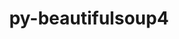 ---
title: "py-beautifulsoup4"
layout: cache
categories: [package, develop-2023-05-14]
meta: {"versions": ["4.11.1"], "compilers": ["gcc@=11.1.0", "gcc@=11.3.0"], "oss": ["ubuntu20.04", "ubuntu22.04"], "platforms": ["linux"], "targets": ["ppc64le", "x86_64_v3"], "stacks": ["data-vis-sdk", "e4s", "e4s-power", "ml-linux-x86_64-cpu", "ml-linux-x86_64-cuda", "root"], "num_specs": 11, "num_specs_by_stack": {"root": 11, "e4s-power": 3, "e4s": 3, "ml-linux-x86_64-cuda": 1, "ml-linux-x86_64-cpu": 1, "data-vis-sdk": 4}}
spec_details: [{"hash": "x7go36ne3ajig7oxmnw2rxyawqzbze7q", "compiler": "gcc@=11.1.0", "versions": ["4.11.1"], "os": "ubuntu20.04", "platform": "linux", "target": "ppc64le", "variants": ["build_system=python_pip", "~html5lib", "~lxml"], "stacks": ["root", "e4s-power"], "size": "-", "tarball": "https://binaries.spack.io/develop-2023-05-14/build_cache/linux-ubuntu20.04-ppc64le/gcc-11.1.0/py-beautifulsoup4-4.11.1/linux-ubuntu20.04-ppc64le-gcc-11.1.0-py-beautifulsoup4-4.11.1-x7go36ne3ajig7oxmnw2rxyawqzbze7q.spack"}, {"hash": "4abjxwntfiwpq35elmhmdxsztwvbhybb", "compiler": "gcc@=11.1.0", "versions": ["4.11.1"], "os": "ubuntu20.04", "platform": "linux", "target": "x86_64_v3", "variants": ["build_system=python_pip", "~html5lib", "~lxml"], "stacks": ["e4s", "root"], "size": "-", "tarball": "https://binaries.spack.io/develop-2023-05-14/build_cache/linux-ubuntu20.04-x86_64_v3/gcc-11.1.0/py-beautifulsoup4-4.11.1/linux-ubuntu20.04-x86_64_v3-gcc-11.1.0-py-beautifulsoup4-4.11.1-4abjxwntfiwpq35elmhmdxsztwvbhybb.spack"}, {"hash": "sb6z34hk6wpr3wo5vo5prp4bb553mvn2", "compiler": "gcc@=11.3.0", "versions": ["4.11.1"], "os": "ubuntu22.04", "platform": "linux", "target": "x86_64_v3", "variants": ["build_system=python_pip", "~html5lib", "~lxml"], "stacks": ["ml-linux-x86_64-cuda", "ml-linux-x86_64-cpu", "root"], "size": "-", "tarball": "https://binaries.spack.io/develop-2023-05-14/build_cache/linux-ubuntu22.04-x86_64_v3/gcc-11.3.0/py-beautifulsoup4-4.11.1/linux-ubuntu22.04-x86_64_v3-gcc-11.3.0-py-beautifulsoup4-4.11.1-sb6z34hk6wpr3wo5vo5prp4bb553mvn2.spack"}, {"hash": "lfth73vw25hsmpxmnzqksh4lwulxa7wt", "compiler": "gcc@=11.1.0", "versions": ["4.11.1"], "os": "ubuntu20.04", "platform": "linux", "target": "x86_64_v3", "variants": ["build_system=python_pip", "~html5lib", "~lxml"], "stacks": ["root", "data-vis-sdk"], "size": "-", "tarball": "https://binaries.spack.io/develop-2023-05-14/build_cache/linux-ubuntu20.04-x86_64_v3/gcc-11.1.0/py-beautifulsoup4-4.11.1/linux-ubuntu20.04-x86_64_v3-gcc-11.1.0-py-beautifulsoup4-4.11.1-lfth73vw25hsmpxmnzqksh4lwulxa7wt.spack"}, {"hash": "eo5vmj735tw5vh4465hdggueeb4tvzbr", "compiler": "gcc@=11.1.0", "versions": ["4.11.1"], "os": "ubuntu20.04", "platform": "linux", "target": "x86_64_v3", "variants": ["build_system=python_pip", "~html5lib", "~lxml"], "stacks": ["root", "data-vis-sdk"], "size": "-", "tarball": "https://binaries.spack.io/develop-2023-05-14/build_cache/linux-ubuntu20.04-x86_64_v3/gcc-11.1.0/py-beautifulsoup4-4.11.1/linux-ubuntu20.04-x86_64_v3-gcc-11.1.0-py-beautifulsoup4-4.11.1-eo5vmj735tw5vh4465hdggueeb4tvzbr.spack"}, {"hash": "3znvlpidrp5mutg3pnxw2vxqcdzx3zkd", "compiler": "gcc@=11.1.0", "versions": ["4.11.1"], "os": "ubuntu20.04", "platform": "linux", "target": "x86_64_v3", "variants": ["build_system=python_pip", "~html5lib", "~lxml"], "stacks": ["root", "data-vis-sdk"], "size": "-", "tarball": "https://binaries.spack.io/develop-2023-05-14/build_cache/linux-ubuntu20.04-x86_64_v3/gcc-11.1.0/py-beautifulsoup4-4.11.1/linux-ubuntu20.04-x86_64_v3-gcc-11.1.0-py-beautifulsoup4-4.11.1-3znvlpidrp5mutg3pnxw2vxqcdzx3zkd.spack"}, {"hash": "g2hy5lau5t7vzudfpnzyhbxeemzyxvlm", "compiler": "gcc@=11.1.0", "versions": ["4.11.1"], "os": "ubuntu20.04", "platform": "linux", "target": "ppc64le", "variants": ["build_system=python_pip", "~html5lib", "~lxml"], "stacks": ["root", "e4s-power"], "size": "-", "tarball": "https://binaries.spack.io/develop-2023-05-14/build_cache/linux-ubuntu20.04-ppc64le/gcc-11.1.0/py-beautifulsoup4-4.11.1/linux-ubuntu20.04-ppc64le-gcc-11.1.0-py-beautifulsoup4-4.11.1-g2hy5lau5t7vzudfpnzyhbxeemzyxvlm.spack"}, {"hash": "6b7e4ap2nuaguo6pgl5oew4duerl725p", "compiler": "gcc@=11.1.0", "versions": ["4.11.1"], "os": "ubuntu20.04", "platform": "linux", "target": "ppc64le", "variants": ["build_system=python_pip", "~html5lib", "~lxml"], "stacks": ["root", "e4s-power"], "size": "-", "tarball": "https://binaries.spack.io/develop-2023-05-14/build_cache/linux-ubuntu20.04-ppc64le/gcc-11.1.0/py-beautifulsoup4-4.11.1/linux-ubuntu20.04-ppc64le-gcc-11.1.0-py-beautifulsoup4-4.11.1-6b7e4ap2nuaguo6pgl5oew4duerl725p.spack"}, {"hash": "xzm67jok5inarxr5ijyvmcvqya4rkcyt", "compiler": "gcc@=11.1.0", "versions": ["4.11.1"], "os": "ubuntu20.04", "platform": "linux", "target": "x86_64_v3", "variants": ["build_system=python_pip", "~html5lib", "~lxml"], "stacks": ["root", "data-vis-sdk"], "size": "-", "tarball": "https://binaries.spack.io/develop-2023-05-14/build_cache/linux-ubuntu20.04-x86_64_v3/gcc-11.1.0/py-beautifulsoup4-4.11.1/linux-ubuntu20.04-x86_64_v3-gcc-11.1.0-py-beautifulsoup4-4.11.1-xzm67jok5inarxr5ijyvmcvqya4rkcyt.spack"}, {"hash": "tfxw4uk7tgeuuo3nvs7xo6rgndfkdzrw", "compiler": "gcc@=11.1.0", "versions": ["4.11.1"], "os": "ubuntu20.04", "platform": "linux", "target": "x86_64_v3", "variants": ["build_system=python_pip", "~html5lib", "~lxml"], "stacks": ["e4s", "root"], "size": "-", "tarball": "https://binaries.spack.io/develop-2023-05-14/build_cache/linux-ubuntu20.04-x86_64_v3/gcc-11.1.0/py-beautifulsoup4-4.11.1/linux-ubuntu20.04-x86_64_v3-gcc-11.1.0-py-beautifulsoup4-4.11.1-tfxw4uk7tgeuuo3nvs7xo6rgndfkdzrw.spack"}, {"hash": "65uw4qq4lmkbdy34ubldsnbd2ed7m4ng", "compiler": "gcc@=11.1.0", "versions": ["4.11.1"], "os": "ubuntu20.04", "platform": "linux", "target": "x86_64_v3", "variants": ["build_system=python_pip", "~html5lib", "~lxml"], "stacks": ["e4s", "root"], "size": "-", "tarball": "https://binaries.spack.io/develop-2023-05-14/build_cache/linux-ubuntu20.04-x86_64_v3/gcc-11.1.0/py-beautifulsoup4-4.11.1/linux-ubuntu20.04-x86_64_v3-gcc-11.1.0-py-beautifulsoup4-4.11.1-65uw4qq4lmkbdy34ubldsnbd2ed7m4ng.spack"}]
---